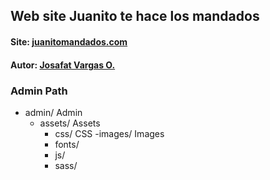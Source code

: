 ## Web site Juanito te hace los mandados 
#### Site: [juanitomandados.com](http://juanitomandados.com)
#### Autor: [Josafat Vargas O.](http://josdeveloper.com)

### Admin Path

- admin/ Admin
  - assets/ Assets
    - css/ CSS
      -images/ Images
    - fonts/
    - js/
    - sass/


